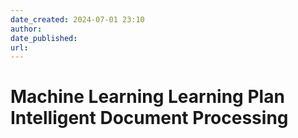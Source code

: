 ```yaml
---
date_created: 2024-07-01 23:10
author: 
date_published: 
url:
---
```

# Machine Learning Learning Plan Intelligent Document Processing
